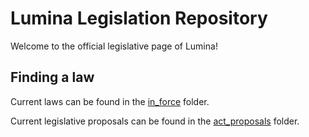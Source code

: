 # Lumina Legislation Repository
Welcome to the official legislative page of Lumina!

## Finding a law

Current laws can be found in the [in_force](https://github.com/lumina-gov/laws/tree/main/in_force) folder.

Current legislative proposals can be found in the [act_proposals](https://github.com/lumina-gov/laws/tree/main/act_proposals) folder.

